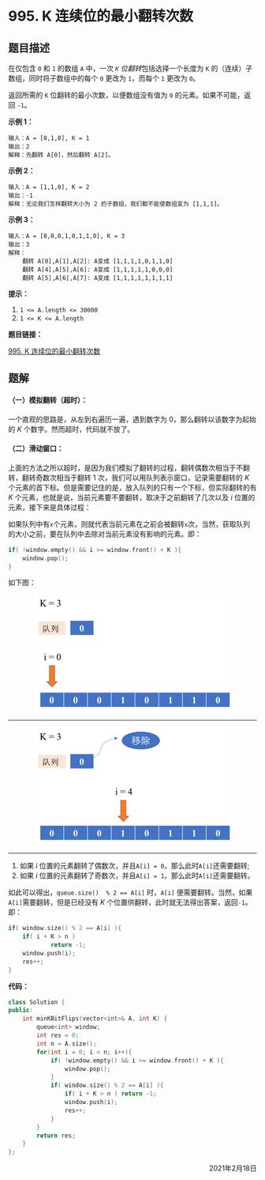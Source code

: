 # 995. K 连续位的最小翻转次数

## 题目描述

在仅包含 `0` 和 `1` 的数组 `A` 中，一次 *`K` 位翻转*包括选择一个长度为 `K` 的（连续）子数组，同时将子数组中的每个 `0` 更改为 `1`，而每个 `1` 更改为 `0`。

返回所需的 `K` 位翻转的最小次数，以便数组没有值为 `0` 的元素。如果不可能，返回 `-1`。

**示例 1：**

```
输入：A = [0,1,0], K = 1
输出：2
解释：先翻转 A[0]，然后翻转 A[2]。
```

**示例 2：**

```
输入：A = [1,1,0], K = 2
输出：-1
解释：无论我们怎样翻转大小为 2 的子数组，我们都不能使数组变为 [1,1,1]。
```

**示例 3：**

```
输入：A = [0,0,0,1,0,1,1,0], K = 3
输出：3
解释：
	翻转 A[0],A[1],A[2]: A变成 [1,1,1,1,0,1,1,0]
	翻转 A[4],A[5],A[6]: A变成 [1,1,1,1,1,0,0,0]
	翻转 A[5],A[6],A[7]: A变成 [1,1,1,1,1,1,1,1]
```

**提示：**

1. `1 <= A.length <= 30000`
2. `1 <= K <= A.length`

**题目链接：**

[995. K 连续位的最小翻转次数](https://leetcode-cn.com/problems/minimum-number-of-k-consecutive-bit-flips/)

## 题解

#### （一）模拟翻转（超时）：

一个直观的思路是，从左到右遍历一遍，遇到数字为 $0$，那么翻转以该数字为起始的 $K$ 个数字。然而超时，代码就不放了。

#### （二）滑动窗口：

上面的方法之所以超时，是因为我们模拟了翻转的过程，翻转偶数次相当于不翻转，翻转奇数次相当于翻转 $1$ 次，我们可以用队列表示窗口，记录需要翻转的 $K$ 个元素的首下标。但是需要记住的是，放入队列的只有一个下标，但实际翻转的有 $K$ 个元素，也就是说，当前元素要不要翻转，取决于之前翻转了几次以及 $i$ 位置的元素，接下来是具体过程：

如果队列中有`x`个元素，则就代表当前元素在之前会被翻转`x`次，当然，获取队列的大小之前，要在队列中去除对当前元素没有影响的元素。即：

```cpp
if( !window.empty() && i >= window.front() + K ){
	window.pop();
}
```

如下图：

<div align=center>
    <img width="400" src="../../imgs/LeetCode/995、K连续位的最小翻转次数-1.png">
</div>

<hr/>

<div align=center>
    <img width="400" src="../../imgs/LeetCode/995、K连续位的最小翻转次数-2.png">
</div>

<hr/>

1. 如果 $i$ 位置的元素翻转了偶数次，并且`A[i] = 0`，那么此时`A[i]`还需要翻转;
2. 如果 $i$ 位置的元素翻转了奇数次，并且`A[i] = 1`，那么此时`A[i]`还需要翻转。

如此可以得出，`queue.size()  % 2 == A[i]` 时，`A[i]` 便需要翻转。当然，如果`A[i]`需要翻转，但是已经没有 $K$ 个位置供翻转，此时就无法得出答案，返回`-1`。即：

```cpp
if( window.size() % 2 == A[i] ){
	if( i + K > n ) 
        	return -1;
	window.push(i);
	res++;
}
```

**代码：**

```cpp
class Solution {
public:
    int minKBitFlips(vector<int>& A, int K) {
        queue<int> window;
        int res = 0;
        int n = A.size();
        for(int i = 0; i < n; i++){
            if( !window.empty() && i >= window.front() + K ){
                window.pop();
            }
            if( window.size() % 2 == A[i] ){
                if( i + K > n ) return -1;
                window.push(i);
                res++;
            }
        }
        return res;
    }
};
```

<div align=right>
    2021年2月18日
</div>

